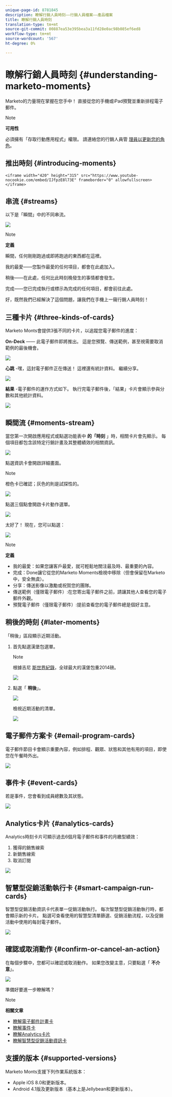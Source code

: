 ```yaml
---
unique-page-id: 8781845
description: 瞭解行銷人員時刻——行銷人員檔案——產品檔案
title: 瞭解行銷人員時刻
translation-type: tm+mt
source-git-commit: 00887ea53e395bea3a11fd28e0ac98b085ef6ed8
workflow-type: tm+mt
source-wordcount: '567'
ht-degree: 0%

---
```



# 瞭解行銷人員時刻 {#understanding-marketo-moments}

Marketo的力量現在掌握在您手中！ 直接從您的手機或iPad預覽並重新排程電子郵件。

>[!NOTE]
>
>**可用性**
>
>必須擁有「存取行動應用程式」權限。 請連絡您的行銷人員管 [理員以更新您的角色](../../../../../product-docs/administration/users-and-roles/managing-user-roles-and-permissions.md)。

## 推出時刻 {#introducing-moments}

`<iframe width="420" height="315" src="https://www.youtube-nocookie.com/embed/IJfpzE8l73E" frameborder="0" allowfullscreen></iframe>`

## 串流 {#streams}

以下是「瞬間」中的不同串流。

![](assets/image2015-7-15-15-3a6-3a10.png)

>[!NOTE]
>
>**定義**
>
>瞬間，任何剛剛跑過或即將跑過的東西都在這裡。
>
>我的最愛——您製作最愛的任何項目，都會在此處加入。
>
>稍後——在此處，任何比此時刻晚發生的事情都會發生。
>
>完成——您已完成執行或標示為完成的任何項目，都會前往此處。

好，既然我們已經解決了這個問題，讓我們在手機上一窺行銷人員時刻！

## 三種卡片 {#three-kinds-of-cards}

Marketo Monts會提供3張不同的卡片，以追蹤您電子郵件的進度：

**On-Deck** —— 此電子郵件即將推出。 這是您預覽、傳送範例，甚至視需要取消範例的最後機會。

![](assets/image2015-7-17-11-3a25-3a48.png)

**心跳** -嘿，這封電子郵件正在傳送！ 這裡還有統計資料。 繼續分享。

![](assets/image2015-7-17-11-3a27-3a22.png)

**結果** -電子郵件的運作方式如下。 執行完電子郵件後，「結果」卡片會顯示參與分數和其他統計資料。

![](assets/image2015-7-17-11-3a43-3a28.png)

## 瞬間流 {#moments-stream}

當您第一次開啟應用程式或點選功能表中 **的「時刻** 」時，相關卡片會先顯示。 每個項目都包含該特定行銷計畫及其整體績效的相關資訊。

![](assets/image2015-7-15-10-3a46-3a19.png)

點選資訊卡會開啟詳細畫面。

>[!NOTE]
>
>橙色卡已確認；灰色的則是試探性的。

![](assets/image2015-9-25-9-3a37-3a26.png)

點選三個點會開啟卡片動作選單。

![](assets/image2015-7-15-10-3a47-3a34.png)

太好了！ 現在，您可以點選：

![](assets/image2015-7-15-10-3a49-3a20.png)

>[!NOTE]
>
>**定義**
>
>* 我的最愛：如果您讓客戶最愛，就可輕鬆地關注最及時、最重要的內容。
>* 完成：Done讓它從您的Marketo Moments檢視中移除（但會保留在Marketo中，安全無虞）。
>* 分享：傳送影像以激勵或祝賀您的團隊。
>* 傳送範例（僅限電子郵件）:在您寄出電子郵件之前，請讓其他人查看您的電子郵件外觀。
>* 預覽電子郵件（僅限電子郵件）:提前查看您的電子郵件總是個好主意。

>



## 稍後的時刻 {#later-moments}

「稍後」區段顯示近期活動。

1. 首先點選漢堡包選單。

   >[!NOTE]
   >
   >根據吉尼 [斯世界紀錄](http://www.guinnessworldrecords.com/world-records/largest-hamburger)，全球最大的漢堡包重2014磅。

   ![](assets/image2015-7-15-10-3a52-3a5.png)

1. 點選「 **稍後**」。

   ![](assets/image2015-7-15-10-3a54-3a47.png)

   檢視近期活動的清單。

   ![](assets/image2015-6-29-15-3a24-3a3.png)

## 電子郵件方案卡 {#email-program-cards}

電子郵件節目卡會顯示重要內容，例如排程、觀眾、狀態和其他有用的項目，即使您在午餐時外出。

![](assets/image2015-6-29-15-3a31-3a57.png)

## 事件卡 {#event-cards}

若是事件，您會看到成員總數及其狀態。

![](assets/image2015-6-29-15-3a39-3a12.png)

## Analytics卡片 {#analytics-cards}

Analytics時刻卡片可顯示過去6個月電子郵件和事件的月繳型績效：

1. 獲得的銷售線索
1. 新銷售線索
1. 取消訂閱

![](assets/image2015-7-6-13-3a26-3a33.png)

## 智慧型促銷活動執行卡 {#smart-campaign-run-cards}

智慧型促銷活動資訊卡代表單一促銷活動執行。 每次智慧型促銷活動執行時，都會顯示新的卡片。 點選可查看使用的智慧型清單篩選、促銷活動流程，以及促銷活動中使用的每封電子郵件。

![](assets/image2015-9-23-11-3a0-3a54.png)

## 確認或取消動作 {#confirm-or-cancel-an-action}

在每個步驟中，您都可以確認或取消動作。 如果您改變主意，只要點選「 **不介意**」。

![](assets/image2015-7-14-17-3a11-3a29.png)

準備好要進一步瞭解嗎？

>[!NOTE]
>
>**相關文章**
>
>* [瞭解電子郵件計畫卡](understanding-email-program-cards.md)
>* [瞭解事件卡](understanding-event-cards.md)
>* [瞭解Analytics卡片](understanding-analytics-cards.md)
>* [瞭解智慧型促銷活動資訊卡](understanding-smart-campaign-cards.md)

>



## 支援的版本  {#supported-versions}

Marketo Monts支援下列作業系統版本：

* Apple iOS 8.0和更新版本。
* Android 4.1版及更新版本（基本上是Jellybean和更新版本）。

